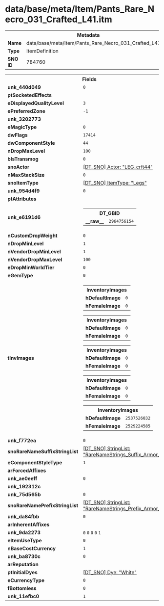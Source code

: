 <h1>data/base/meta/Item/Pants_Rare_Necro_031_Crafted_L41.itm</h1><table><tr><th colspan="100%">Metadata</th></tr><tr><td><b>Name</b></td><td>data/base/meta/Item/Pants_Rare_Necro_031_Crafted_L41.itm</td></tr><tr><td><b>Type</b></td><td>ItemDefinition</td></tr><tr><td><b>SNO ID</b></td><td>784760</td></tr></table>

<table><tr><th colspan="100%">Fields</th></tr><tr><td><b>unk_440d049</b></td><td><code>0</code></td></tr><tr><td><b>ptSocketedEffects</b></td><td></td></tr><tr><td><b>eDisplayedQualityLevel</b></td><td><code>3</code></td></tr><tr><td><b>ePreferredZone</b></td><td><code>-1</code></td></tr><tr><td><b>unk_3202773</b></td><td></td></tr><tr><td><b>eMagicType</b></td><td><code>0</code></td></tr><tr><td><b>dwFlags</b></td><td><code>17414</code></td></tr><tr><td><b>dwComponentStyle</b></td><td><code>44</code></td></tr><tr><td><b>nDropMaxLevel</b></td><td><code>100</code></td></tr><tr><td><b>bIsTransmog</b></td><td><code>0</code></td></tr><tr><td><b>snoActor</b></td><td><a href="..\Actor\LEG_crft44.acr">[DT_SNO] Actor: "LEG_crft44"</a></td></tr><tr><td><b>nMaxStackSize</b></td><td><code>0</code></td></tr><tr><td><b>snoItemType</b></td><td><a href="..\ItemType\Legs.itt">[DT_SNO] ItemType: "Legs"</a></td></tr><tr><td><b>unk_954d4f9</b></td><td><code>0</code></td></tr><tr><td><b>ptAttributes</b></td><td></td></tr><tr><td><b>unk_e6191d6</b></td><td><table><tr><th colspan="100%">DT_GBID</th></tr><tr><td><b>__raw__</b></td><td><code>2964756154</code></td></tr></table>


</td></tr><tr><td><b>nCustomDropWeight</b></td><td><code>0</code></td></tr><tr><td><b>nDropMinLevel</b></td><td><code>1</code></td></tr><tr><td><b>nVendorDropMinLevel</b></td><td><code>1</code></td></tr><tr><td><b>nVendorDropMaxLevel</b></td><td><code>100</code></td></tr><tr><td><b>eDropMinWorldTier</b></td><td><code>0</code></td></tr><tr><td><b>eGemType</b></td><td><code>0</code></td></tr><tr><td><b>tInvImages</b></td><td><table><tr><th colspan="100%">InventoryImages</th></tr><tr><td><b>hDefaultImage</b></td><td><code>0</code></td></tr><tr><td><b>hFemaleImage</b></td><td><code>0</code></td></tr></table>


<table><tr><th colspan="100%">InventoryImages</th></tr><tr><td><b>hDefaultImage</b></td><td><code>0</code></td></tr><tr><td><b>hFemaleImage</b></td><td><code>0</code></td></tr></table>


<table><tr><th colspan="100%">InventoryImages</th></tr><tr><td><b>hDefaultImage</b></td><td><code>0</code></td></tr><tr><td><b>hFemaleImage</b></td><td><code>0</code></td></tr></table>


<table><tr><th colspan="100%">InventoryImages</th></tr><tr><td><b>hDefaultImage</b></td><td><code>0</code></td></tr><tr><td><b>hFemaleImage</b></td><td><code>0</code></td></tr></table>


<table><tr><th colspan="100%">InventoryImages</th></tr><tr><td><b>hDefaultImage</b></td><td><code>2537526032</code></td></tr><tr><td><b>hFemaleImage</b></td><td><code>2529224585</code></td></tr></table>


</td></tr><tr><td><b>unk_f772ea</b></td><td><code>0</code></td></tr><tr><td><b>snoRareNameSuffixStringList</b></td><td><a href="..\..\..\enUS_Text\meta\StringList\RareNameStrings_Suffix_Armor_Leg.stl">[DT_SNO] StringList: "RareNameStrings_Suffix_Armor_Leg"</a></td></tr><tr><td><b>eComponentStyleType</b></td><td><code>1</code></td></tr><tr><td><b>arForcedAffixes</b></td><td></td></tr><tr><td><b>unk_ae0eeff</b></td><td><code>0</code></td></tr><tr><td><b>unk_192312c</b></td><td></td></tr><tr><td><b>unk_75d565b</b></td><td><code>0</code></td></tr><tr><td><b>snoRareNamePrefixStringList</b></td><td><a href="..\..\..\enUS_Text\meta\StringList\RareNameStrings_Prefix_Armor_Leg.stl">[DT_SNO] StringList: "RareNameStrings_Prefix_Armor_Leg"</a></td></tr><tr><td><b>unk_da84fbb</b></td><td><code>0</code></td></tr><tr><td><b>arInherentAffixes</b></td><td></td></tr><tr><td><b>unk_9da2273</b></td><td><code>0</code>
<code>0</code>
<code>0</code>
<code>0</code>
<code>1</code>
</td></tr><tr><td><b>eItemUseType</b></td><td><code>0</code></td></tr><tr><td><b>nBaseCostCurrency</b></td><td><code>1</code></td></tr><tr><td><b>unk_ba8730c</b></td><td><code>0</code></td></tr><tr><td><b>arReputation</b></td><td></td></tr><tr><td><b>ptInitialDyes</b></td><td><a href="..\Dye\White.dye">[DT_SNO] Dye: "White"</a>
</td></tr><tr><td><b>eCurrencyType</b></td><td><code>0</code></td></tr><tr><td><b>fBottomless</b></td><td><code>0</code></td></tr><tr><td><b>unk_11efbc0</b></td><td><code>1</code></td></tr></table>

